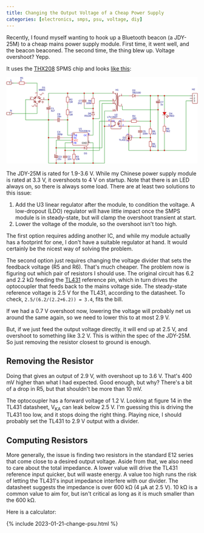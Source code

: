 ```yaml
---
title: Changing the Output Voltage of a Cheap Power Supply
categories: [electronics, smps, psu, voltage, diy]
---
```


Recently, I found myself wanting to hook up a Bluetooth beacon (a JDY-25M) to a cheap mains power supply module.
First time, it went well, and the beacon beaconed.
The second time, the thing blew up.
Voltage overshoot? Yepp.

It uses the [THX208](http://www.thx.com.cn/a/chanpinzhongxin/nenyuanzhixing5jinenxiao/50.html) SPMS chip and looks [like this](https://remont-aud.net/publ/stati/istochniki_pitanija/kitajskij_blok_pitanija_na_thx208/32-1-0-455):

![Cheap PSU](/assets/2023-01-21-change-psu-schematic.svg)

The JDY-25M is rated for 1.9-3.6 V. While my Chinese power supply module is rated at 3.3 V, it overshoots to 4 V on startup.
Note that there is an LED always on, so there is always some load.
There are at least two solutions to this issue:

1. Add the U3 linear regulator after the module, to condition the voltage.
   A low-dropout (LDO) regulator will have little impact once the SMPS module is in steady-state, but will clamp the overshoot transient at start.
2. Lower the voltage of the module, so the overshoot isn't too high.

The first option requires adding another IC, and while my module actually has a footprint for one, I don't have a suitable regulator at hand.
It would certainly be the nicest way of solving the problem.

The second option just requires changing the voltage divider that sets the feedback voltage (R5 and R6).
That's much cheaper.
The problem now is figuring out which pair of resistors I should use.
The original circuit has 6.2 and 2.2 k&Omega; feeding the [TL431](https://www.st.com/resource/en/datasheet/tl431.pdf) reference pin, which in turn drives the optocoupler that feeds back to the mains voltage side.
The steady-state reference voltage is 2.5 V for the TL431, according to the datasheet.
To check, `2.5/(6.2/(2.2+6.2)) = 3.4`, fits the bill.

If we had a 0.7 V overshoot now, lowering the voltage will probably net us around the same again, so we need to lower this to at most 2.9 V.

But, if we just feed the output voltage directly, it will end up at 2.5 V, and overshoot to something like 3.2 V.
This is within the spec of the JDY-25M.
So just removing the resistor closest to ground is enough.

## Removing the Resistor

Doing that gives an output of 2.9 V, with overshoot up to 3.6 V.
That's 400 mV higher than what I had expected.
Good enough, but why?
There's a bit of a drop in R5, but that shouldn't be more than 10 mV.

The optocoupler has a forward voltage of 1.2 V.
Looking at figure 14 in the TL431 datasheet, V<sub>KA</sub> can leak below 2.5 V.
I'm guessing this is driving the TL431 too low, and it stops doing the right thing.
Playing nice, I should probably set the TL431 to 2.9 V output with a divider.

## Computing Resistors

More generally, the issue is finding two resistors in the standard E12 series that come close to a desired output voltage.
Aside from that, we also need to care about the total impedance.
A lower value will drive the TL431 reference input quicker, but will waste energy.
A value too high runs the risk of letting the TL431's input impedance interfere with our divider.
The datasheet suggests the impedance is over 600 k&Omega; (4 µA at 2.5 V).
10 k&Omega; is a common value to aim for, but isn't critical as long as it is much smaller than the 600 k&Omega;.

Here is a calculator:

{% include 2023-01-21-change-psu.html %}

<script type="module" src="/assets/2023-01-21-change-psu.js"></script>
